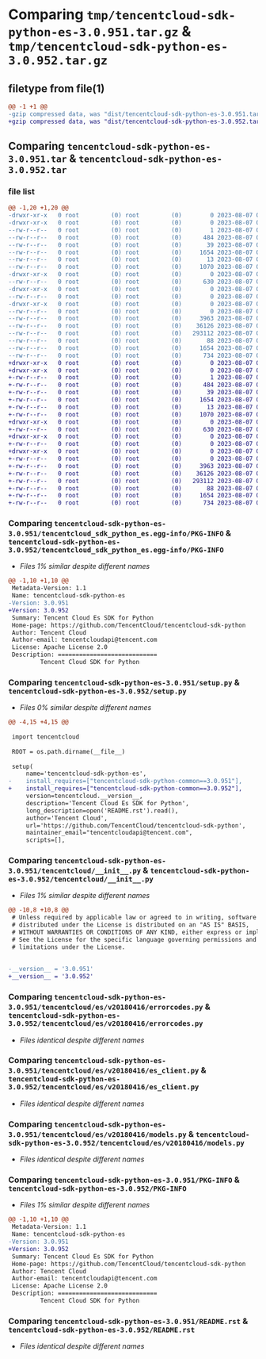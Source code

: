 # Comparing `tmp/tencentcloud-sdk-python-es-3.0.951.tar.gz` & `tmp/tencentcloud-sdk-python-es-3.0.952.tar.gz`

## filetype from file(1)

```diff
@@ -1 +1 @@
-gzip compressed data, was "dist/tencentcloud-sdk-python-es-3.0.951.tar", last modified: Mon Aug  7 00:26:32 2023, max compression
+gzip compressed data, was "dist/tencentcloud-sdk-python-es-3.0.952.tar", last modified: Mon Aug  7 08:53:33 2023, max compression
```

## Comparing `tencentcloud-sdk-python-es-3.0.951.tar` & `tencentcloud-sdk-python-es-3.0.952.tar`

### file list

```diff
@@ -1,20 +1,20 @@
-drwxr-xr-x   0 root         (0) root         (0)        0 2023-08-07 00:26:32.000000 tencentcloud-sdk-python-es-3.0.951/
-drwxr-xr-x   0 root         (0) root         (0)        0 2023-08-07 00:26:32.000000 tencentcloud-sdk-python-es-3.0.951/tencentcloud_sdk_python_es.egg-info/
--rw-r--r--   0 root         (0) root         (0)        1 2023-08-07 00:26:32.000000 tencentcloud-sdk-python-es-3.0.951/tencentcloud_sdk_python_es.egg-info/dependency_links.txt
--rw-r--r--   0 root         (0) root         (0)      484 2023-08-07 00:26:32.000000 tencentcloud-sdk-python-es-3.0.951/tencentcloud_sdk_python_es.egg-info/SOURCES.txt
--rw-r--r--   0 root         (0) root         (0)       39 2023-08-07 00:26:32.000000 tencentcloud-sdk-python-es-3.0.951/tencentcloud_sdk_python_es.egg-info/requires.txt
--rw-r--r--   0 root         (0) root         (0)     1654 2023-08-07 00:26:32.000000 tencentcloud-sdk-python-es-3.0.951/tencentcloud_sdk_python_es.egg-info/PKG-INFO
--rw-r--r--   0 root         (0) root         (0)       13 2023-08-07 00:26:32.000000 tencentcloud-sdk-python-es-3.0.951/tencentcloud_sdk_python_es.egg-info/top_level.txt
--rw-r--r--   0 root         (0) root         (0)     1070 2023-08-07 00:26:31.000000 tencentcloud-sdk-python-es-3.0.951/setup.py
-drwxr-xr-x   0 root         (0) root         (0)        0 2023-08-07 00:26:32.000000 tencentcloud-sdk-python-es-3.0.951/tencentcloud/
--rw-r--r--   0 root         (0) root         (0)      630 2023-08-07 00:26:31.000000 tencentcloud-sdk-python-es-3.0.951/tencentcloud/__init__.py
-drwxr-xr-x   0 root         (0) root         (0)        0 2023-08-07 00:26:32.000000 tencentcloud-sdk-python-es-3.0.951/tencentcloud/es/
--rw-r--r--   0 root         (0) root         (0)        0 2023-08-07 00:26:31.000000 tencentcloud-sdk-python-es-3.0.951/tencentcloud/es/__init__.py
-drwxr-xr-x   0 root         (0) root         (0)        0 2023-08-07 00:26:32.000000 tencentcloud-sdk-python-es-3.0.951/tencentcloud/es/v20180416/
--rw-r--r--   0 root         (0) root         (0)        0 2023-08-07 00:26:31.000000 tencentcloud-sdk-python-es-3.0.951/tencentcloud/es/v20180416/__init__.py
--rw-r--r--   0 root         (0) root         (0)     3963 2023-08-07 00:26:31.000000 tencentcloud-sdk-python-es-3.0.951/tencentcloud/es/v20180416/errorcodes.py
--rw-r--r--   0 root         (0) root         (0)    36126 2023-08-07 00:26:31.000000 tencentcloud-sdk-python-es-3.0.951/tencentcloud/es/v20180416/es_client.py
--rw-r--r--   0 root         (0) root         (0)   293112 2023-08-07 00:26:31.000000 tencentcloud-sdk-python-es-3.0.951/tencentcloud/es/v20180416/models.py
--rw-r--r--   0 root         (0) root         (0)       88 2023-08-07 00:26:32.000000 tencentcloud-sdk-python-es-3.0.951/setup.cfg
--rw-r--r--   0 root         (0) root         (0)     1654 2023-08-07 00:26:32.000000 tencentcloud-sdk-python-es-3.0.951/PKG-INFO
--rw-r--r--   0 root         (0) root         (0)      734 2023-08-07 00:26:31.000000 tencentcloud-sdk-python-es-3.0.951/README.rst
+drwxr-xr-x   0 root         (0) root         (0)        0 2023-08-07 08:53:33.000000 tencentcloud-sdk-python-es-3.0.952/
+drwxr-xr-x   0 root         (0) root         (0)        0 2023-08-07 08:53:33.000000 tencentcloud-sdk-python-es-3.0.952/tencentcloud_sdk_python_es.egg-info/
+-rw-r--r--   0 root         (0) root         (0)        1 2023-08-07 08:53:33.000000 tencentcloud-sdk-python-es-3.0.952/tencentcloud_sdk_python_es.egg-info/dependency_links.txt
+-rw-r--r--   0 root         (0) root         (0)      484 2023-08-07 08:53:33.000000 tencentcloud-sdk-python-es-3.0.952/tencentcloud_sdk_python_es.egg-info/SOURCES.txt
+-rw-r--r--   0 root         (0) root         (0)       39 2023-08-07 08:53:33.000000 tencentcloud-sdk-python-es-3.0.952/tencentcloud_sdk_python_es.egg-info/requires.txt
+-rw-r--r--   0 root         (0) root         (0)     1654 2023-08-07 08:53:33.000000 tencentcloud-sdk-python-es-3.0.952/tencentcloud_sdk_python_es.egg-info/PKG-INFO
+-rw-r--r--   0 root         (0) root         (0)       13 2023-08-07 08:53:33.000000 tencentcloud-sdk-python-es-3.0.952/tencentcloud_sdk_python_es.egg-info/top_level.txt
+-rw-r--r--   0 root         (0) root         (0)     1070 2023-08-07 08:53:33.000000 tencentcloud-sdk-python-es-3.0.952/setup.py
+drwxr-xr-x   0 root         (0) root         (0)        0 2023-08-07 08:53:33.000000 tencentcloud-sdk-python-es-3.0.952/tencentcloud/
+-rw-r--r--   0 root         (0) root         (0)      630 2023-08-07 08:53:33.000000 tencentcloud-sdk-python-es-3.0.952/tencentcloud/__init__.py
+drwxr-xr-x   0 root         (0) root         (0)        0 2023-08-07 08:53:33.000000 tencentcloud-sdk-python-es-3.0.952/tencentcloud/es/
+-rw-r--r--   0 root         (0) root         (0)        0 2023-08-07 08:53:33.000000 tencentcloud-sdk-python-es-3.0.952/tencentcloud/es/__init__.py
+drwxr-xr-x   0 root         (0) root         (0)        0 2023-08-07 08:53:33.000000 tencentcloud-sdk-python-es-3.0.952/tencentcloud/es/v20180416/
+-rw-r--r--   0 root         (0) root         (0)        0 2023-08-07 08:53:33.000000 tencentcloud-sdk-python-es-3.0.952/tencentcloud/es/v20180416/__init__.py
+-rw-r--r--   0 root         (0) root         (0)     3963 2023-08-07 08:53:33.000000 tencentcloud-sdk-python-es-3.0.952/tencentcloud/es/v20180416/errorcodes.py
+-rw-r--r--   0 root         (0) root         (0)    36126 2023-08-07 08:53:33.000000 tencentcloud-sdk-python-es-3.0.952/tencentcloud/es/v20180416/es_client.py
+-rw-r--r--   0 root         (0) root         (0)   293112 2023-08-07 08:53:33.000000 tencentcloud-sdk-python-es-3.0.952/tencentcloud/es/v20180416/models.py
+-rw-r--r--   0 root         (0) root         (0)       88 2023-08-07 08:53:33.000000 tencentcloud-sdk-python-es-3.0.952/setup.cfg
+-rw-r--r--   0 root         (0) root         (0)     1654 2023-08-07 08:53:33.000000 tencentcloud-sdk-python-es-3.0.952/PKG-INFO
+-rw-r--r--   0 root         (0) root         (0)      734 2023-08-07 08:53:33.000000 tencentcloud-sdk-python-es-3.0.952/README.rst
```

### Comparing `tencentcloud-sdk-python-es-3.0.951/tencentcloud_sdk_python_es.egg-info/PKG-INFO` & `tencentcloud-sdk-python-es-3.0.952/tencentcloud_sdk_python_es.egg-info/PKG-INFO`

 * *Files 1% similar despite different names*

```diff
@@ -1,10 +1,10 @@
 Metadata-Version: 1.1
 Name: tencentcloud-sdk-python-es
-Version: 3.0.951
+Version: 3.0.952
 Summary: Tencent Cloud Es SDK for Python
 Home-page: https://github.com/TencentCloud/tencentcloud-sdk-python
 Author: Tencent Cloud
 Author-email: tencentcloudapi@tencent.com
 License: Apache License 2.0
 Description: ============================
         Tencent Cloud SDK for Python
```

### Comparing `tencentcloud-sdk-python-es-3.0.951/setup.py` & `tencentcloud-sdk-python-es-3.0.952/setup.py`

 * *Files 0% similar despite different names*

```diff
@@ -4,15 +4,15 @@
 
 import tencentcloud
 
 ROOT = os.path.dirname(__file__)
 
 setup(
     name='tencentcloud-sdk-python-es',
-    install_requires=["tencentcloud-sdk-python-common==3.0.951"],
+    install_requires=["tencentcloud-sdk-python-common==3.0.952"],
     version=tencentcloud.__version__,
     description='Tencent Cloud Es SDK for Python',
     long_description=open('README.rst').read(),
     author='Tencent Cloud',
     url='https://github.com/TencentCloud/tencentcloud-sdk-python',
     maintainer_email="tencentcloudapi@tencent.com",
     scripts=[],
```

### Comparing `tencentcloud-sdk-python-es-3.0.951/tencentcloud/__init__.py` & `tencentcloud-sdk-python-es-3.0.952/tencentcloud/__init__.py`

 * *Files 1% similar despite different names*

```diff
@@ -10,8 +10,8 @@
 # Unless required by applicable law or agreed to in writing, software
 # distributed under the License is distributed on an "AS IS" BASIS,
 # WITHOUT WARRANTIES OR CONDITIONS OF ANY KIND, either express or implied.
 # See the License for the specific language governing permissions and
 # limitations under the License.
 
 
-__version__ = '3.0.951'
+__version__ = '3.0.952'
```

### Comparing `tencentcloud-sdk-python-es-3.0.951/tencentcloud/es/v20180416/errorcodes.py` & `tencentcloud-sdk-python-es-3.0.952/tencentcloud/es/v20180416/errorcodes.py`

 * *Files identical despite different names*

### Comparing `tencentcloud-sdk-python-es-3.0.951/tencentcloud/es/v20180416/es_client.py` & `tencentcloud-sdk-python-es-3.0.952/tencentcloud/es/v20180416/es_client.py`

 * *Files identical despite different names*

### Comparing `tencentcloud-sdk-python-es-3.0.951/tencentcloud/es/v20180416/models.py` & `tencentcloud-sdk-python-es-3.0.952/tencentcloud/es/v20180416/models.py`

 * *Files identical despite different names*

### Comparing `tencentcloud-sdk-python-es-3.0.951/PKG-INFO` & `tencentcloud-sdk-python-es-3.0.952/PKG-INFO`

 * *Files 1% similar despite different names*

```diff
@@ -1,10 +1,10 @@
 Metadata-Version: 1.1
 Name: tencentcloud-sdk-python-es
-Version: 3.0.951
+Version: 3.0.952
 Summary: Tencent Cloud Es SDK for Python
 Home-page: https://github.com/TencentCloud/tencentcloud-sdk-python
 Author: Tencent Cloud
 Author-email: tencentcloudapi@tencent.com
 License: Apache License 2.0
 Description: ============================
         Tencent Cloud SDK for Python
```

### Comparing `tencentcloud-sdk-python-es-3.0.951/README.rst` & `tencentcloud-sdk-python-es-3.0.952/README.rst`

 * *Files identical despite different names*

